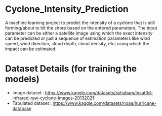 # Cyclone_Intensity_Prediction

A machine learning project to predict the intensity of a cyclone that is still forming/about to hit the shore based on the entered parameters. The input parameter can be either a satellite image using which the exact intensity can be predicted or just a sequence of estimation parameters like wind speed, wind direction, cloud depth, cloud density, etc; using which the impact can be estimated.

# Dataset Details (for training the models)
- Image dataset : https://www.kaggle.com/datasets/sshubam/insat3d-infrared-raw-cyclone-images-20132021
- Tabulated dataset : https://www.kaggle.com/datasets/noaa/hurricane-database 
